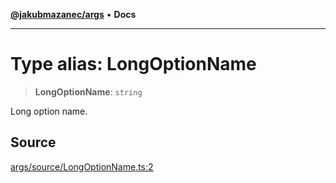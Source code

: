 [**@jakubmazanec/args**](../README.md) • **Docs**

---

# Type alias: LongOptionName

> **LongOptionName**: `string`

Long option name.

## Source

[args/source/LongOptionName.ts:2](https://github.com/jakubmazanec/js-tools/blob/9580d5f68de35b95719fd49b679b2d5576d49582/packages/args/source/LongOptionName.ts#L2)
